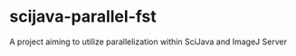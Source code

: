 # scijava-parallel-fst
A project aiming to utilize parallelization within SciJava and ImageJ Server
 


